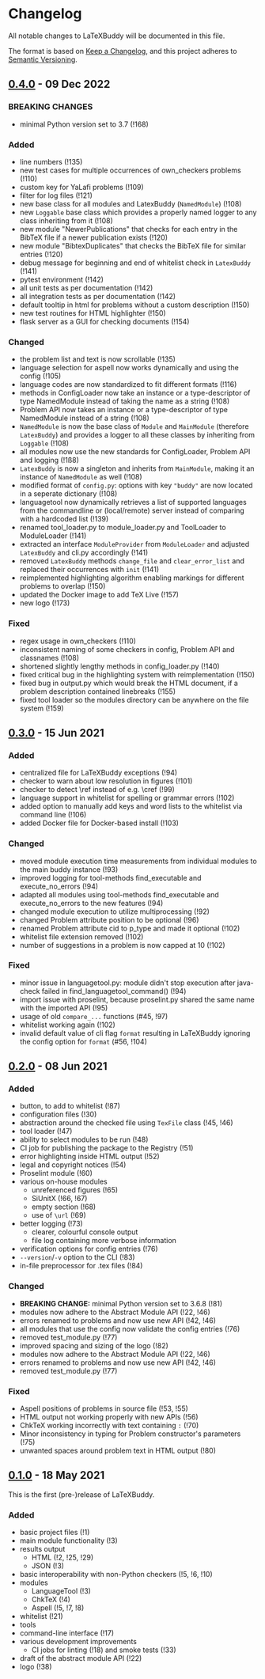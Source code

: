 # Changelog

All notable changes to LaTeXBuddy will be documented in this file.

The format is based on [Keep a Changelog](https://keepachangelog.com/en/1.0.0/),
and this project adheres to [Semantic Versioning](https://semver.org/spec/v2.0.0.html).

## [0.4.0] - 09 Dec 2022

### BREAKING CHANGES

-   minimal Python version set to 3.7 (!168)

### Added

-   line numbers (!135)
-   new test cases for multiple occurrences of own_checkers problems (!110)
-   custom key for YaLafi problems (!109)
-   filter for log files (!121)
-   new base class for all modules and LatexBuddy (`NamedModule`) (!108)
-   new `Loggable` base class which provides a properly named logger to any class inheriting from it (!108)
-   new module "NewerPublications" that checks for each entry in the BibTeX file if a newer publication exists (!120)
-   new module "BibtexDuplicates" that checks the BibTeX file for similar entries (!120)
-   debug message for beginning and end of whitelist check in `LatexBuddy` (!141)
-   pytest environment (!142)
-   all unit tests as per documentation (!142)
-   all integration tests as per documentation (!142)
-   default tooltip in html for problems without a custom description (!150)
-   new test routines for HTML highlighter (!150)
-   flask server as a GUI for checking documents (!154)

### Changed

-   the problem list and text is now scrollable (!135)
-   language selection for aspell now works dynamically and using the config (!105)
-   language codes are now standardized to fit different formats (!116)
-   methods in ConfigLoader now take an instance or a type-descriptor of type NamedModule instead of taking the name as a string (!108)
-   Problem API now takes an instance or a type-descriptor of type NamedModule instead of a string (!108)
-   `NamedModule` is now the base class of `Module` and `MainModule` (therefore `LatexBuddy`) and provides a logger to all these classes by inheriting from `Loggable` (!108)
-   all modules now use the new standards for ConfigLoader, Problem API and logging (!1ß8)
-   `LatexBuddy` is now a singleton and inherits from `MainModule`, making it an instance of `NamedModule` as well (!108)
-   modified format of `config.py`: options with key `"buddy"` are now located in a seperate dictionary (!108)
-   languagetool now dynamically retrieves a list of supported languages from the commandline or (local/remote) server instead of comparing with a hardcoded list (!139)
-   renamed tool_loader.py to module_loader.py and ToolLoader to ModuleLoader (!141)
-   extracted an interface `ModuleProvider` from `ModuleLoader` and adjusted `LatexBuddy` and cli.py accordingly (!141)
-   removed `LatexBuddy` methods `change_file` and `clear_error_list` and replaced their occurrences with `init` (!141)
-   reimplemented highlighting algorithm enabling markings for different problems to overlap (!150)
-   updated the Docker image to add TeX Live (!157)
-   new logo (!173)

### Fixed

-   regex usage in own_checkers (!110)
-   inconsistent naming of some checkers in config, Problem API and classnames (!108)
-   shortened slightly lengthy methods in config_loader.py (!140)
-   fixed critical bug in the highlighting system with reimplementation (!150)
-   fixed bug in output.py which would break the HTML document, if a problem description contained linebreaks (!155)
-   fixed tool loader so the modules directory can be anywhere on the file system (!159)

## [0.3.0] - 15 Jun 2021

### Added

-   centralized file for LaTeXBuddy exceptions (!94)
-   checker to warn about low resolution in figures (!101)
-   checker to detect \ref instead of e.g. \cref (!99)
-   language support in whitelist for spelling or grammar errors (!102)
-   added option to manually add keys and word lists to the whitelist via command line (!106)
-   added Docker file for Docker-based install (!103)

### Changed

-   moved module execution time measurements from individual modules to the main buddy instance (!93)
-   improved logging for tool-methods find_executable and execute_no_errors (!94)
-   adapted all modules using tool-methods find_executable and execute_no_errors to the new features (!94)
-   changed module execution to utilize multiprocessing (!92)
-   changed Problem attribute position to be optional (!96)
-   renamed Problem attribute cid to p_type and made it optional (!102)
-   whitelist file extension removed (!102)
-   number of suggestions in a problem is now capped at 10 (!102)

### Fixed

-   minor issue in languagetool.py: module didn't stop execution after java-check failed in find_languagetool_command() (!94)
-   import issue with proselint, because proselint.py shared the same name with the imported API (!95)
-   usage of old `compare_...` functions (#45, !97)
-   whitelist working again (!102)
-   invalid default value of cli flag `format` resulting in LaTeXBuddy ignoring the config option for `format` (#56, !104)

## [0.2.0] - 08 Jun 2021

### Added

-   button, to add to whitelist (!87)
-   configuration files (!30)
-   abstraction around the checked file using `TexFile` class (!45, !46)
-   tool loader (!47)
-   ability to select modules to be run (!48)
-   CI job for publishing the package to the Registry (!51)
-   error highlighting inside HTML output (!52)
-   legal and copyright notices (!54)
-   Proselint module (!60)
-   various on-house modules
    -   unreferenced figures (!65)
    -   SiUnitX (!66, !67)
    -   empty section (!68)
    -   use of `\url` (!69)
-   better logging (!73)
    -   clearer, colourful console output
    -   file log containing more verbose information
-   verification options for config entries (!76)
-   `--version`/`-v` option to the CLI (!83)
-   in-file preprocessor for .tex files (!84)

### Changed

-   **BREAKING CHANGE:** minimal Python version set to 3.6.8 (!81)
-   modules now adhere to the Abstract Module API (!22, !46)
-   errors renamed to problems and now use new API (!42, !46)
-   all modules that use the config now validate the config entries (!76)
-   removed test_module.py (!77)
-   improved spacing and sizing of the logo (!82)
-   modules now adhere to the Abstract Module API (!22, !46)
-   errors renamed to problems and now use new API (!42, !46)
-   removed test_module.py (!77)

### Fixed

-   Aspell positions of problems in source file (!53, !55)
-   HTML output not working properly with new APIs (!56)
-   ChkTeX working incorrectly with text containing `:` (!70)
-   Minor inconsistency in typing for Problem constructor's parameters (!75)
-   unwanted spaces around problem text in HTML output (!80)

## [0.1.0] - 18 May 2021

This is the first (pre-)release of LaTeXBuddy.

### Added

-   basic project files (!1)
-   main module functionality (!3)
-   results output
    -   HTML (!2, !25, !29)
    -   JSON (!3)
-   basic interoperability with non-Python checkers (!5, !6, !10)
-   modules
    -   LanguageTool (!3)
    -   ChkTeX (!4)
    -   Aspell (!5, !7, !8)
-   whitelist (!21)
-   tools
-   command-line interface (!17)
-   various development improvements
    -   CI jobs for linting (!18) and smoke tests (!33)
-   draft of the abstract module API (!22)
-   logo (!38)

[unreleased]: https://gitlab.com/LaTeXBuddy/LaTeXBuddy/-/compare/v0.4.0...master
[0.4.0]: https://gitlab.com/LaTeXBuddy/LaTeXBuddy/-/compare/v0.3.0...v0.4.0
[0.3.0]: https://gitlab.com/LaTeXBuddy/LaTeXBuddy/-/compare/v0.2.0...v0.3.0
[0.2.0]: https://gitlab.com/LaTeXBuddy/LaTeXBuddy/-/compare/v0.1.0...v0.2.0
[0.1.0]: https://gitlab.com/LaTeXBuddy/LaTeXBuddy/-/compare/124d0730...v0.1.0
